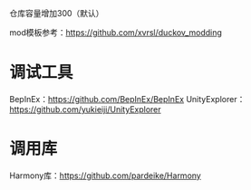 仓库容量增加300（默认）

mod模板参考：https://github.com/xvrsl/duckov_modding

# 调试工具
BepInEx：https://github.com/BepInEx/BepInEx
UnityExplorer：https://github.com/yukieiji/UnityExplorer

# 调用库
Harmony库：https://github.com/pardeike/Harmony
